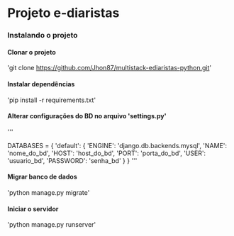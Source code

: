 # Projeto e-diaristas


### Instalando o projeto

#### Clonar o projeto
'git clone https://github.com/Jhon87/multistack-ediaristas-python.git'

#### Instalar dependências
'pip install -r requirements.txt'

#### Alterar configurações do BD no arquivo 'settings.py'
'''

DATABASES = {
    'default': {
        'ENGINE': 'django.db.backends.mysql',
        'NAME': 'nome_do_bd',
        'HOST': 'host_do_bd',
        'PORT': 'porta_do_bd',
        'USER': 'usuario_bd',
        'PASSWORD': 'senha_bd'
    }
}
'''

#### Migrar banco de dados
'python manage.py migrate'

#### Iniciar o servidor
'python manage.py runserver'